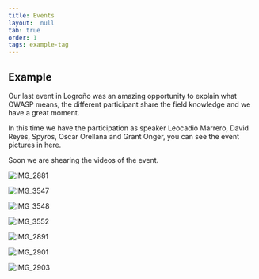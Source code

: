 ```yaml
---
title: Events
layout:  null
tab: true
order: 1
tags: example-tag
---
```


## Example

Our last event in Logroño was an amazing opportunity to explain what OWASP means, the different participant share the field knowledge and we have a great moment.

In this time we have the participation as speaker Leocadio Marrero, David Reyes, Spyros, Oscar Orellana and Grant Onger, you can see the event pictures in here.

Soon we are shearing the videos of the event.

![IMG_2881](https://github.com/OWASP/www-chapter-logrono/assets/49035692/d50e1a4e-c85c-4a74-a0be-831dc82bc8d1)

![IMG_3547](https://github.com/OWASP/www-chapter-logrono/assets/49035692/b25f9e04-d639-4916-9fa8-00850bea3fb0)

![IMG_3548](https://github.com/OWASP/www-chapter-logrono/assets/49035692/c9f346da-88f8-4b4d-8435-3867898e1ead)

![IMG_3552](https://github.com/OWASP/www-chapter-logrono/assets/49035692/8efd02c5-c026-4ff6-a02d-0935cfb80dcd)

![IMG_2891](https://github.com/OWASP/www-chapter-logrono/assets/49035692/95563cf7-0cd9-4f79-a1ea-c0e94301bd65)

![IMG_2901](https://github.com/OWASP/www-chapter-logrono/assets/49035692/c064291b-a4b3-4c2e-92ee-409e0a8aae9a)

![IMG_2903](https://github.com/OWASP/www-chapter-logrono/assets/49035692/43358ca4-9d59-414a-8b00-4470f2bef521)

